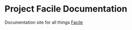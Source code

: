# Project Facile Documentation

Documentation site for all things [Facile](https://facile.pingidentity.cloud)
